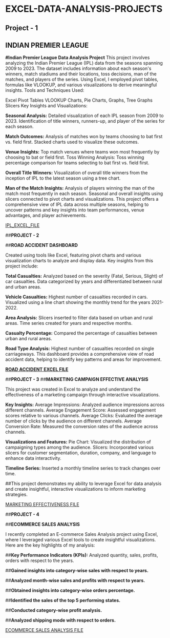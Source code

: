 # EXCEL-DATA-ANALYSIS-PROJECTS
## Project - 1
## INDIAN PREMIER LEAGUE
**#Indian Premier League Data Analysis Project**
This project involves analyzing the Indian Premier League (IPL) data from the seasons spanning 2009 to 2023. The dataset includes information about each season's winners, match stadiums and their locations, toss decisions, man of the matches, and players of the series. Using Excel, I employed pivot tables, formulas like VLOOKUP, and various visualizations to derive meaningful insights.
Tools and Techniques Used:

Excel
Pivot Tables
VLOOKUP
Charts, Pie Charts, Graphs, Tree Graphs
Slicers
Key Insights and Visualizations:

**Seasonal Analysis:**
Detailed visualization of each IPL season from 2009 to 2023.
Identification of title winners, runners-up, and player of the series for each season.

**Match Outcomes:**
Analysis of matches won by teams choosing to bat first vs. field first.
Stacked charts used to visualize these outcomes.

**Venue Insights:**
Top match venues where teams won most frequently by choosing to bat or field first.
Toss Winning Analysis:
Toss winning percentage comparison for teams selecting to bat first vs. field first.

**Overall Title Winners:**
Visualization of overall title winners from the inception of IPL to the latest season using a tree chart.

**Man of the Match Insights:**
Analysis of players winning the man of the match most frequently in each season.
Seasonal and overall insights using slicers connected to pivot charts and visualizations.
This project offers a comprehensive view of IPL data across multiple seasons, helping to uncover patterns and key insights into team performances, venue advantages, and player achievements.

[IPL_EXCEL_FILE](https://github.com/anirudhrebel/EXCEL-DATA-ANALYSIS-PROJECTS/blob/main/ip%20matches.xlsx)

##**PROJECT - 2**

##**ROAD ACCIDENT DASHBOARD**

Created using tools like Excel, featuring pivot charts and various visualization charts 
to analyze and display data. Key insights from this project include:

**Total Casualties:**
Analyzed based on the severity (Fatal, Serious, Slight) of car casualties.
Data categorized by years and differentiated between rural and urban areas.

**Vehicle Casualties:**
Highest number of casualties recorded in cars.
Visualized using a line chart showing the monthly trend for the years 2021-2022.

**Area Analysis:**
Slicers inserted to filter data based on urban and rural areas.
Time series created for years and respective months.

**Casualty Percentage:**
Compared the percentage of casualties between urban and rural areas.

**Road Type Analysis:**
Highest number of casualties recorded on single carriageways.
This dashboard provides a comprehensive view of road accident data, helping to identify key patterns and areas for improvement.

**[ROAD ACCIDENT EXCEL FILE](https://github.com/anirudhrebel/EXCEL-DATA-ANALYSIS-PROJECTS/blob/main/Road%20Accident%20Data.xlsx)**

##**PROJECT - 3**
##**MARKETING CAMPAIGN EFFECTIVE ANALYSIS**

This project was created in Excel to analyze and understand the effectiveness of a marketing campaign through interactive visualizations.

**Key Insights:**
Average Impressions: Analyzed audience impressions across different channels.
Average Engagement Score: Assessed engagement scores relative to various channels.
Average Clicks: Evaluated the average number of clicks by the audience on different channels.
Average Conversion Rate: Measured the conversion rates of the audience across channels.

**Visualizations and Features:**
Pie Chart: Visualized the distribution of campaigning types among the audience.
Slicers: Incorporated various slicers for customer segmentation, duration, company, and language to enhance data interactivity.

**Timeline Series:**
Inserted a monthly timeline series to track changes over time.

##This project demonstrates my ability to leverage Excel for data analysis and create insightful, interactive visualizations to inform marketing strategies.


[MARKETING EFFECTIVENESS FILE](https://github.com/anirudhrebel/EXCEL-DATA-ANALYSIS-PROJECTS/blob/main/marketing%20analysis.xlsx)


##**PROJECT - 4**

##**ECOMMERCE SALES ANALYSIS**


I recently completed an E-commerce Sales Analysis project using Excel, where I leveraged various Excel tools to create insightful visualizations. Here are the key highlights of my analysis:

##**Key Performance Indicators (KPIs):** Analyzed quantity, sales, profits, orders with respect to the years.

##**Gained insights into category-wise sales with respect to years.**

##**Analyzed month-wise sales and profits with respect to years.**

##**Obtained insights into category-wise orders percentage.**

##**Identified the sales of the top 5 performing states.**

##**Conducted category-wise profit analysis.**

##**Analyzed shipping mode with respect to orders.**


[ECOMMERCE SALES ANALYSIS FILE](https://github.com/anirudhrebel/EXCEL-DATA-ANALYSIS-PROJECTS/blob/main/Ecommerce%20Sales%20Analysis.xlsx)
